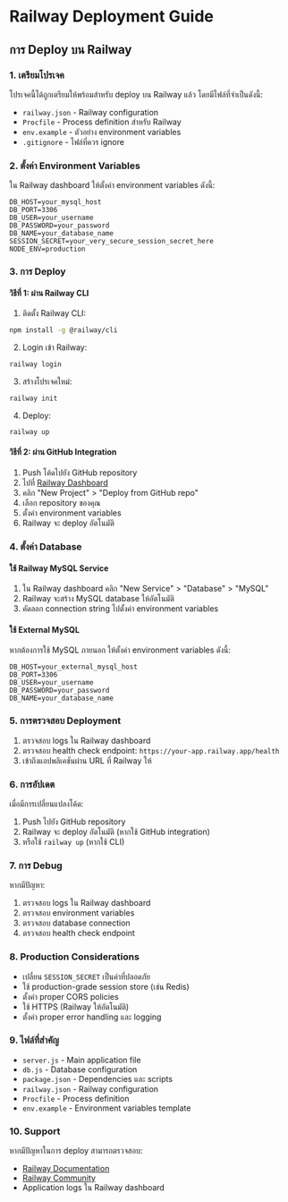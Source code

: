 # Railway Deployment Guide

## การ Deploy บน Railway

### 1. เตรียมโปรเจค

โปรเจคนี้ได้ถูกเตรียมให้พร้อมสำหรับ deploy บน Railway แล้ว โดยมีไฟล์ที่จำเป็นดังนี้:

- `railway.json` - Railway configuration
- `Procfile` - Process definition สำหรับ Railway
- `env.example` - ตัวอย่าง environment variables
- `.gitignore` - ไฟล์ที่ควร ignore

### 2. ตั้งค่า Environment Variables

ใน Railway dashboard ให้ตั้งค่า environment variables ดังนี้:

```
DB_HOST=your_mysql_host
DB_PORT=3306
DB_USER=your_username
DB_PASSWORD=your_password
DB_NAME=your_database_name
SESSION_SECRET=your_very_secure_session_secret_here
NODE_ENV=production
```

### 3. การ Deploy

#### วิธีที่ 1: ผ่าน Railway CLI

1. ติดตั้ง Railway CLI:
```bash
npm install -g @railway/cli
```

2. Login เข้า Railway:
```bash
railway login
```

3. สร้างโปรเจคใหม่:
```bash
railway init
```

4. Deploy:
```bash
railway up
```

#### วิธีที่ 2: ผ่าน GitHub Integration

1. Push โค้ดไปยัง GitHub repository
2. ไปที่ [Railway Dashboard](https://railway.app)
3. คลิก "New Project" > "Deploy from GitHub repo"
4. เลือก repository ของคุณ
5. ตั้งค่า environment variables
6. Railway จะ deploy อัตโนมัติ

### 4. ตั้งค่า Database

#### ใช้ Railway MySQL Service

1. ใน Railway dashboard คลิก "New Service" > "Database" > "MySQL"
2. Railway จะสร้าง MySQL database ให้อัตโนมัติ
3. คัดลอก connection string ไปตั้งค่า environment variables

#### ใช้ External MySQL

หากต้องการใช้ MySQL ภายนอก ให้ตั้งค่า environment variables ดังนี้:

```
DB_HOST=your_external_mysql_host
DB_PORT=3306
DB_USER=your_username
DB_PASSWORD=your_password
DB_NAME=your_database_name
```

### 5. การตรวจสอบ Deployment

1. ตรวจสอบ logs ใน Railway dashboard
2. ตรวจสอบ health check endpoint: `https://your-app.railway.app/health`
3. เข้าถึงแอปพลิเคชันผ่าน URL ที่ Railway ให้

### 6. การอัปเดต

เมื่อมีการเปลี่ยนแปลงโค้ด:

1. Push ไปยัง GitHub repository
2. Railway จะ deploy อัตโนมัติ (หากใช้ GitHub integration)
3. หรือใช้ `railway up` (หากใช้ CLI)

### 7. การ Debug

หากมีปัญหา:

1. ตรวจสอบ logs ใน Railway dashboard
2. ตรวจสอบ environment variables
3. ตรวจสอบ database connection
4. ตรวจสอบ health check endpoint

### 8. Production Considerations

- เปลี่ยน `SESSION_SECRET` เป็นค่าที่ปลอดภัย
- ใช้ production-grade session store (เช่น Redis)
- ตั้งค่า proper CORS policies
- ใช้ HTTPS (Railway ให้อัตโนมัติ)
- ตั้งค่า proper error handling และ logging

### 9. ไฟล์ที่สำคัญ

- `server.js` - Main application file
- `db.js` - Database configuration
- `package.json` - Dependencies และ scripts
- `railway.json` - Railway configuration
- `Procfile` - Process definition
- `env.example` - Environment variables template

### 10. Support

หากมีปัญหาในการ deploy สามารถตรวจสอบ:

- [Railway Documentation](https://docs.railway.app)
- [Railway Community](https://discord.gg/railway)
- Application logs ใน Railway dashboard
